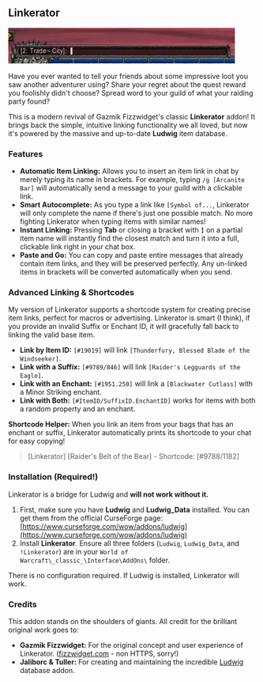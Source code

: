 ## Linkerator

![](Linkerator.gif)

Have you ever wanted to tell your friends about some impressive loot you saw another adventurer using? Share your regret about the quest reward you foolishly didn't choose? Spread word to your guild of what your raiding party found?

This is a modern revival of Gazmik Fizzwidget's classic **Linkerator** addon! It brings back the simple, intuitive linking functionality we all loved, but now it's powered by the massive and up-to-date **Ludwig** item database.

### Features

-   **Automatic Item Linking:** Allows you to insert an item link in chat by merely typing its name in brackets. For example, typing `/g [Arcanite Bar]` will automatically send a message to your guild with a clickable link.
-   **Smart Autocomplete:** As you type a link like `[Symbol of...`, Linkerator will only complete the name if there's just one possible match. No more fighting Linkerator when typing items with similar names!
-   **Instant Linking:** Pressing **Tab** or closing a bracket with **`]`** on a partial item name will instantly find the closest match and turn it into a full, clickable link right in your chat box.
-   **Paste and Go:** You can copy and paste entire messages that already contain item links, and they will be preserved perfectly. Any un-linked items in brackets will be converted automatically when you send.

### Advanced Linking & Shortcodes

My version of Linkerator supports a shortcode system for creating precise item links, perfect for macros or advertising. Linkerator is smart (I think), if you provide an invalid Suffix or Enchant ID, it will gracefully fall back to linking the valid base item.

-   **Link by Item ID:** `[#19019]` will link `[Thunderfury, Blessed Blade of the Windseeker]`.
-   **Link with a Suffix:** `[#9789/846]` will link `[Raider's Legguards of the Eagle]`.
-   **Link with an Enchant:** `[#1951.250]` will link a `[Blackwater Cutlass]` with a Minor Striking enchant.
-   **Link with Both:** `[#ItemID/SuffixID.EnchantID]` works for items with both a random property and an enchant.

**Shortcode Helper:** When you link an item from your bags that has an enchant or suffix, Linkerator automatically prints its shortcode to your chat for easy copying!
> [Linkerator] [Raider's Belt of the Bear] - Shortcode: [#9788/1182]

### Installation (Required!)

Linkerator is a bridge for Ludwig and **will not work without it.**

1.  First, make sure you have **Ludwig** and **Ludwig_Data** installed. You can get them from the official CurseForge page: [https://www.curseforge.com/wow/addons/ludwig](https://www.curseforge.com/wow/addons/ludwig)
2.  Install **Linkerator**. Ensure all three folders (`Ludwig`, `Ludwig_Data`, and `!Linkerator`) are in your `World of Warcraft\_classic_\Interface\AddOns\` folder.

There is no configuration required. If Ludwig is installed, Linkerator will work.

### Credits

This addon stands on the shoulders of giants. All credit for the brilliant original work goes to:

-   **Gazmik Fizzwidget:** For the original concept and user experience of Linkerator. ([fizzwidget.com](http://fizzwidget.com/) - non HTTPS, sorry!)
-   **Jaliborc & Tuller:** For creating and maintaining the incredible [Ludwig](https://www.curseforge.com/wow/addons/ludwig) database addon.
